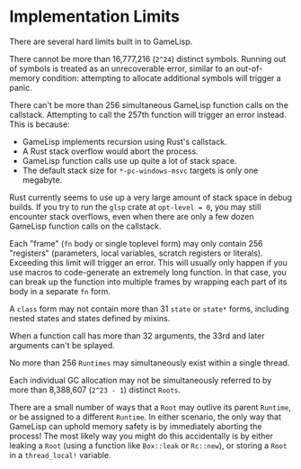 # Implementation Limits

There are several hard limits built in to GameLisp.

There cannot be more than 16,777,216 (`2^24`) distinct symbols. Running out of symbols is treated
as an unrecoverable error, similar to an out-of-memory condition: attempting to allocate additional
symbols will trigger a panic.

There can't be more than 256 simultaneous GameLisp function calls on the callstack. Attempting
to call the 257th function will trigger an error instead. This is because: 
- GameLisp implements recursion using Rust's callstack.
- A Rust stack overflow would abort the process.
- GameLisp function calls use up quite a lot of stack space.
- The default stack size for `*-pc-windows-msvc` targets is only one megabyte.

Rust currently seems to use up a very large amount of stack space in debug builds. If you try to 
run the `glsp` crate at `opt-level = 0`, you may still encounter stack overflows, even when there
are only a few dozen GameLisp function calls on the callstack.

Each "frame" (`fn` body or single toplevel form) may only contain 256 "registers" (parameters,
local variables, scratch registers or literals). Exceeding this limit will trigger an error.
This will usually only happen if you use macros to code-generate an extremely long function.
In that case, you can break up the function into multiple frames by wrapping each part of
its body in a separate `fn` form.

A `class` form may not contain more than 31 `state` or `state*` forms, including nested
states and states defined by mixins.

When a function call has more than 32 arguments, the 33rd and later arguments can't be splayed.

No more than 256 `Runtimes` may simultaneously exist within a single thread.

Each individual GC allocation may not be simultaneously referred to by more than 8,388,607 
(`2^23 - 1`) distinct `Roots`.

There are a small number of ways that a `Root` may outlive its parent `Runtime`, or be assigned
to a different `Runtime`. In either scenario, the only way that GameLisp can uphold memory safety
is by immediately aborting the process! The most likely way you might do this accidentally is by 
either leaking a `Root` (using a function like `Box::leak` or `Rc::new`), or storing a `Root` in a 
`thread_local!` variable.
